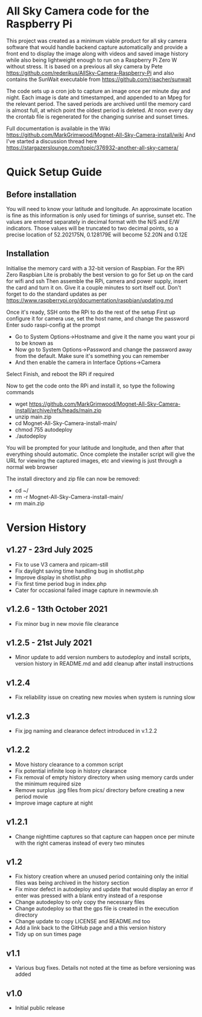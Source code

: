# All Sky Camera code for the Raspberry Pi

This project was created as a minimum viable product for all sky camera software that would handle backend capture automatically and provide a front end to display the image along with videos and saved image history while also being lightweight enough to run on a Raspberry Pi Zero W without stress. It is based on a previous all sky camera by Pete https://github.com/rederikus/AllSky-Camera-Raspberry-Pi and also contains the SunWait executable from https://github.com/risacher/sunwait

The code sets up a cron job to capture an image once per minute day and night. Each image is date and timestamped, and appended to an Mpeg for the relevant period. The saved periods are archived until the memory card is almost full, at which point the oldest period is deleted. At noon every day the crontab file is regenerated for the changing sunrise and sunset times. 

Full documentation is available in the Wiki https://github.com/MarkGrimwood/Mognet-All-Sky-Camera-install/wiki And I've started a discussion thread here https://stargazerslounge.com/topic/376932-another-all-sky-camera/

# Quick Setup Guide

## Before installation

You will need to know your latitude and longitude. An approximate location is fine as this information is only used for timings of sunrise, sunset etc. The values are entered separately in decimal format with the N/S and E/W indicators. Those values will be truncated to two decimal points, so a precise location of 52.202175N, 0.128179E will become 52.20N and 0.12E

## Installation

Initialise the memory card with a 32-bit version of Raspbian. For the RPi Zero Raspbian Lite is probably the best version to go for
Set up on the card for wifi and ssh
Then assemble the RPi, camera and power supply, insert the card and turn it on. Give it a couple minutes to sort itself out. Don't forget to do the standard updates as per https://www.raspberrypi.org/documentation/raspbian/updating.md

Once it's ready, SSH onto the RPi to do the rest of the setup
First up configure it for camera use, set the host name, and change the password
Enter sudo raspi-config at the prompt
* Go to System Options->Hostname and give it the name you want your pi to be known as
* Now go to System Options->Password and change the password away from the default. Make sure it's something you can remember
* And then enable the camera in Interface Options->Camera

Select Finish, and reboot the RPi if required

Now to get the code onto the RPi and install it, so type the following commands
* wget https://github.com/MarkGrimwood/Mognet-All-Sky-Camera-install/archive/refs/heads/main.zip
* unzip main.zip
* cd Mognet-All-Sky-Camera-install-main/
* chmod 755 autodeploy
* ./autodeploy
 
You will be prompted for your latitude and longitude, and then after that everything should automatic. Once complete the installer script will give the URL for viewing the captured images, etc and viewing is just through a normal web browser 

The install directory and zip file can now be removed:
* cd ~/
* rm -r Mognet-All-Sky-Camera-install-main/
* rm main.zip

# Version History

## v1.27 - 23rd July 2025

* Fix to use V3 camera and rpicam-still
* Fix daylight saving time handling bug in shotlist.php
* Improve display in shotlist.php
* Fix first time period bug in index.php
* Cater for occasional failed image capture in newmovie.sh

## v1.2.6 - 13th October 2021

* Fix minor bug in new movie file clearance

## v1.2.5 - 21st July 2021

* Minor update to add version numbers to autodeploy and install scripts, version history in README.md and add cleanup after install instructions

## v1.2.4

* Fix reliability issue on creating new movies when system is running slow

## v1.2.3

* Fix jpg naming and clearance defect introduced in v.1.2.2

## v1.2.2

* Move history clearance to a common script
* Fix potential infinite loop in history clearance
* Fix removal of empty history directory when using memory cards under the minimum required size
* Remove surplus .jpg files from pics/ directory before creating a new period movie
* Improve image capture at night

## v1.2.1

* Change nighttime captures so that capture can happen once per minute with the right cameras instead of every two minutes

## v1.2

* Fix history creation where an unused period containing only the initial files was being archived in the history section
* Fix minor defect in autodeploy and update that would display an error if enter was pressed with a blank entry instead of a response
* Change autodeploy to only copy the necessary files
* Change autodeploy so that the gps file is created in the execution directory
* Change update to copy LICENSE and README.md too
* Add a link back to the GitHub page and a this version history
* Tidy up on sun times page

## v1.1

* Various bug fixes. Details not noted at the time as before versioning was added

## v1.0

* Initial public release 

